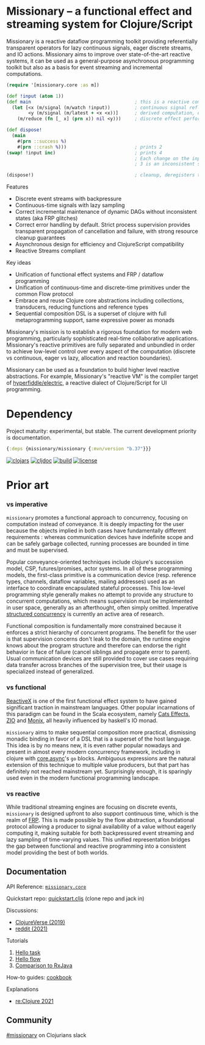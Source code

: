 # Missionary – a functional effect and streaming system for Clojure/Script

Missionary is a reactive dataflow programming toolkit providing referentially transparent operators for lazy continuous signals, eager discrete streams, and IO actions. Missionary aims to improve over state-of-the-art reactive systems, it can be used as a general-purpose asynchronous programming toolkit but also as a basis for event streaming and incremental computations.

```clojure 
(require '[missionary.core :as m])

(def !input (atom 1))
(def main                                      ; this is a reactive computation, the println reacts to input changes
  (let [<x (m/signal (m/watch !input))         ; continuous signal reflecting atom state
        <y (m/signal (m/latest + <x <x))]      ; derived computation, diamond shape
    (m/reduce (fn [_ x] (prn x)) nil <y)))     ; discrete effect performed on successive values

(def dispose!
  (main
    #(prn ::success %)
    #(prn ::crash %)))                         ; prints 2
(swap! !input inc)                             ; prints 4
                                               ; Each change on the input propagates atomically through the graph.
                                               ; 3 is an inconsistent state and is therefore not computed.

(dispose!)                                     ; cleanup, deregisters the atom watch
```

Features
* Discrete event streams with backpressure
* Continuous-time signals with lazy sampling
* Correct incremental maintenance of dynamic DAGs without inconsistent states (aka FRP glitches)
* Correct error handling by default. Strict process supervision provides transparent propagation of cancellation and failure, with strong resource cleanup guarantees
* Asynchronous design for efficiency and ClojureScript compatibility
* Reactive Streams compliant

Key ideas
* Unification of functional effect systems and FRP / dataflow programming
* Unification of continuous-time and discrete-time primitives under the common Flow protocol
* Embrace and reuse Clojure core abstractions including collections, transducers, reducing functions and reference types
* Sequential composition DSL is a superset of clojure with full metaprogramming support, same expressive power as monads

Missionary's mission is to establish a rigorous foundation for modern web programming, particularly sophisticated real-time collaborative applications. Missionary's reactive primitives are fully separated and unbundled in order to achieve low-level control over every aspect of the computation (discrete vs continuous, eager vs lazy, allocation and reaction boundaries).

Missionary can be used as a foundation to build higher level reactive abstractions. For example, Missionary's "reactive VM" is the compiler target of [hyperfiddle/electric](https://github.com/hyperfiddle/electric), a reactive dialect of Clojure/Script for UI programming.

# Dependency

Project maturity: experimental, but stable. The current development priority is documentation.

```clojure
{:deps {missionary/missionary {:mvn/version "b.37"}}} 
```
[![clojars](https://img.shields.io/clojars/v/missionary.svg)](https://clojars.org/missionary)
[![cljdoc](https://cljdoc.org/badge/missionary/missionary)](https://cljdoc.org/d/missionary/missionary/CURRENT)
[![build](https://api.travis-ci.com/leonoel/missionary.svg?branch=master)](https://app.travis-ci.com/github/leonoel/missionary)
[![license](https://img.shields.io/github/license/leonoel/missionary.svg)](LICENSE)

# Prior art

### vs imperative
`missionary` promotes a functional approach to concurrency, focusing on computation instead of conveyance. It is deeply
impacting for the user because the objects implied in both cases have fundamentally different requirements : whereas
communication devices have indefinite scope and can be safely garbage collected, running processes are bounded in time
and must be supervised.

Popular conveyance-oriented techniques include clojure's succession model, CSP, futures/promises, actor systems. In
all of these programming models, the first-class primitive is a communication device (resp. reference types, channels,
dataflow variables, mailing addresses) used as an interface to coordinate encapsulated stateful processes. This low-level
programming style generally makes no attempt to provide any structure to concurrent computations, which means
supervision must be implemented in user space, generally as an afterthought, often simply omitted. Imperative
[structured concurrency](https://en.wikipedia.org/wiki/Structured_concurrency) is currently an active area of research.

Functional composition is fundamentally more constrained because it enforces a strict hierarchy of concurrent programs.
The benefit for the user is that supervision concerns don't leak to the domain, the runtime engine knows about the
program structure and therefore can endorse the right behavior in face of failure (cancel siblings and propagate error
to parent). Usual communication devices are still provided to cover use cases requiring data transfer across branches
of the supervision tree, but their usage is specialized instead of generalized.

### vs functional
[ReactiveX](http://reactivex.io) is one of the first functional effect system to have gained significant traction
in mainstream languages. Other popular incarnations of this paradigm can be found in the Scala ecosystem, namely
[Cats Effects](https://typelevel.org/cats-effect), [ZIO](https://zio.dev) and [Monix](https://monix.io), all heavily
influenced by haskell's IO monad.

`missionary` aims to make sequential composition more practical, dismissing monadic binding in favor of a DSL that is
a superset of the host language. This idea is by no means new, it is even rather popular nowadays and present in almost
every modern concurrency framework, including in clojure with [core.async](https://github.com/clojure/core.async)'s
`go` blocks. Ambiguous expressions are the natural extension of this technique to multiple value producers, but that
part has definitely not reached mainstream yet. Surprisingly enough, it is sparingly used even in the modern functional
programming landscape.

### vs reactive
While traditional streaming engines are focusing on discrete events, `missionary` is designed upfront to also support
continuous time, which is the realm of [FRP](https://en.wikipedia.org/wiki/Functional_reactive_programming). This is
made possible by the flow abstraction, a foundational protocol allowing a producer to signal availability of a value
without eagerly computing it, making suitable for both backpressured event streaming and lazy sampling of time-varying
values. This unified representation bridges the gap between functional and reactive programming into a consistent model
providing the best of both worlds.

## Documentation

API Reference: [`missionary.core`](https://cljdoc.org/d/missionary/missionary/CURRENT/api/missionary.core)

Quickstart repo: [quickstart.cljs](https://github.com/dustingetz/missionary-quickstart/blob/main/src/quickstart.cljs) (clone repo and jack in)

Discussions:
* [ClojureVerse (2019)](https://clojureverse.org/t/missionary-new-release-with-streaming-support-design-notes/4510)
* [reddit (2021)](https://www.reddit.com/r/Clojure/comments/k2db8k/leonoelmissionary_a_functional_effect_and/)

Tutorials
1. [Hello task](doc/tutorials/hello_task.md)
2. [Hello flow](doc/tutorials/hello_flow.md)
3. [Comparison to RxJava](doc/tutorials/rx_comparison.md)

How-to guides: [cookbook](https://github.com/leonoel/missionary/wiki)

Explanations
* [re:Clojure 2021](https://www.youtube.com/watch?v=tV-DoiGdUIo)

## Community

[#missionary](https://app.slack.com/client/T03RZGPFR/CL85MBPEF) on Clojurians slack

